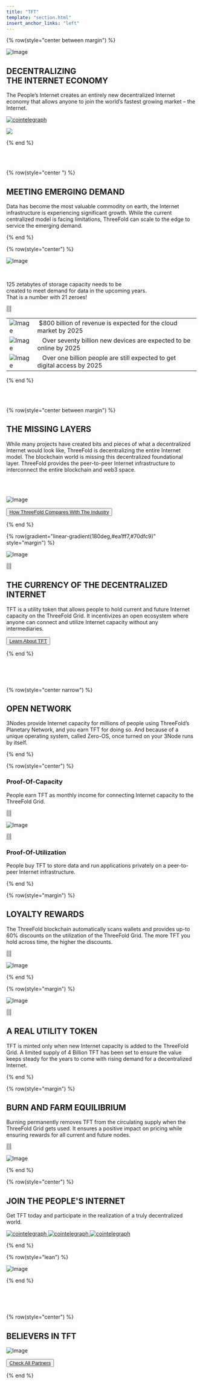 ```yaml
---
title: "TFT"
template: "section.html"
insert_anchor_links: "left"
---
```



<!-- section 1 (be the Internet) -->

{% row(style="center between margin") %}

![Image](images/tft_header.png#medium)



## **DECENTRALIZING <br>THE INTERNET ECONOMY**


The People’s Internet creates an entirely new decentralized Internet economy that allows anyone to join the world’s fastest growing market – the Internet.


<div class="relative pt-12 flex flex-col sm:grid sm:grid-cols-2 sm:gap-10 xl:flex xl:flex-row md:py-2 lg:py-2 lg:items-center text-center mx-auto justify-center">
<a class="center" href="https://coinmarketcap.com/currencies/threefold/" rel="some text" target="_blank"> 
 <img class="logo_size mx-auto" src="images/cointelegraph_logo.png" alt ="cointelegraph">
 
 </a>

 <a class="center" href="https://www.coingecko.com/en/coins/threefold-token" rel="some text" target="_blank"><img class="logo_size mx-auto" src="images/coin_logo.png">
 </a>
 </div>


{% end %}


<br>

<br>



<!-- section 2 (Meeting Emerging Demand) -->

{% row(style="center ") %}

## **MEETING EMERGING DEMAND**


Data has become the most valuable commodity on earth, the Internet infrastructure is experiencing significant growth. While the current centralized model is facing limitations, ThreeFold can scale to the edge to service the emerging demand.

{% end %}

{% row(style="center") %}

![Image](images/tft_125zb.png#medium)

<br>

125 zetabytes of storage capacity needs to be <br>
created to meet demand for data in the upcoming years.<br>
That is a number with 21 zeroes!

|||

|      |  |
| ----------- | ----------- |
| ![Image](images/tft_800.png#tft_img) | &nbsp;$800 billion of revenue is expected for the cloud market by 2025 |
| ![Image](images/tft_70b.png#tft_img) | &nbsp;&nbsp;&nbsp;Over seventy billion new devices are expected to be online by 2025 |
| ![Image](images/tft_1b.png#tft_img) | &nbsp;&nbsp;&nbsp;Over one billion people are still expected to get digital access by 2025|



{% end %}


<br>

<br>



<!-- section 3 (world of farmers) -->

{% row(style="center between margin") %}


## **THE MISSING LAYERS**


While many projects have created bits and pieces of what a decentralized Internet would look like, ThreeFold is decentralizing the entire Internet model. The blockchain world is missing this decentralized foundational layer. ThreeFold provides the peer-to-peer Internet infrastructure to interconnect the entire blockchain and web3 space.

<br>
<br>

![Image](images/tft_table.png#mx-auto)

<button>[How ThreeFold Compares With The Industry ](/blog/2021/10/post-7)</button>


{% end %}


<!-- section 4 (THE CURRENCY) -->

{% row(gradient="linear-gradient(180deg,#ea1ff7,#70dfc9)" style="margin") %}

![Image](images/tft_currency.png#medium#absolute#sm_none)

|||

## **THE CURRENCY OF THE DECENTRALIZED INTERNET**

TFT is a utility token that allows people to hold current and future Internet capacity on the ThreeFold Grid. It incentivizes an open ecosystem where anyone can connect and utilize Internet capacity without any intermediaries.

<button>[Learn About TFT](https://library.threefold.me/info/threefold/#/tokens/tokens_home.md)</button>

{% end %}

<br>

<br>

<br>


<!-- section 5 (OPEN NETWORK) -->

{% row(style="center narrow") %}


## **OPEN NETWORK**

3Nodes provide Internet capacity for millions of people using ThreeFold’s Planetary Network, and you earn TFT for doing so. And because of a unique operating system, called Zero-OS, once turned on your 3Node runs by itself.

{% end %}

{% row(style="center") %}

<!-- | Proof-Of-Capacity     |  |Proof-Of-Utilization  |
| ----------- | ----------- | ----------- |
| People earn TFT as monthly income for connecting Internet capacity to the ThreeFold Grid. | ![Image](images/tft_network.png) | People buy TFT to store data and run applications privately on a peer-to-peer Internet infrastructure.  -->


### Proof-Of-Capacity

People earn TFT as monthly income for connecting Internet capacity to the ThreeFold Grid.

|||

![Image](images/tft_network.png)


|||

### Proof-Of-Utilization

People buy TFT to store data and run applications privately on a peer-to-peer Internet infrastructure.

{% end %}


<!-- section 6 (OPEN NETWORK) -->


{% row(style="margin") %}

## **LOYALTY REWARDS**

The ThreeFold blockchain automatically scans wallets and provides up-to 60% discounts on the utilization of the ThreeFold Grid. The more TFT you hold across time, the higher the discounts.



|||

![Image](images/tft_loyalty.jpg)

{% end %}



<!-- section 7 (OPEN NETWORK) -->


{% row(style="margin") %}

![Image](images/tft_utility.jpg)

|||

## **A REAL UTILITY TOKEN**

TFT is minted only when new Internet capacity is added to the ThreeFold Grid. A limited supply of 4 Billion TFT has been set to ensure the value keeps steady for the years to come with rising demand for a decentralized Internet.


{% end %}


<!-- section 8 (BURN AND FARM) -->


{% row(style="margin") %}

## **BURN AND FARM EQUILIBRIUM**

Burning permanently removes TFT from the circulating supply when the ThreeFold Grid gets used. It ensures a positive impact on pricing while ensuring rewards for all current and future nodes.



|||

![Image](images/tft_burn.jpg)

{% end %}



<!-- section 9 (partners) -->

{% row(style="center") %}

## **JOIN THE PEOPLE'S INTERNET**

Get TFT today and participate in the realization of a truly decentralized world.

<div class="quicklinks">
<a class="center" href="https://gettft.com/gettft/" rel="some text" target="_blank"> 
 <img class="py-2 mr-2 my-2 px-5 border-2 border-black" src="images/get_tft_button.png" alt ="cointelegraph">
 
 </a>

<a class="center" href="https://pancakeswap.finance/swap?exactField=output&exactAmount=100&outputCurrency=0x8f0FB159380176D324542b3a7933F0C2Fd0c2bbf&inputCurrency=0xe9e7cea3dedca5984780bafc599bd69add087d56?use=v2" rel="some text" target="_blank"> 
 <img class="py-2 mr-2 px-5 border-2 border-black" src="images/pancack_button.png" alt ="cointelegraph">
 
 </a>

 <a class="center" href="https://app.1inch.io/#/56/swap/BNB/TFT" rel="some text" target="_blank"> 
 <img class="py-2 my-2 mr-2 px-5 border-2 border-black" src="images/iinch_button.png" alt ="cointelegraph">
 
 </a>
 </div>

{% end %}

{% row(style="lean") %}

![Image](images/tft_join_internet.png#mx-auto)



{% end %}


<br>

<br>

<br>


<!-- section 10 (partners) -->

{% row(style="center") %}

## **BELIEVERS IN TFT**


![Image](images/ourpartners.png#mx-auto)

<button>[Check All Partners](/partners)</button>

{% end %}
